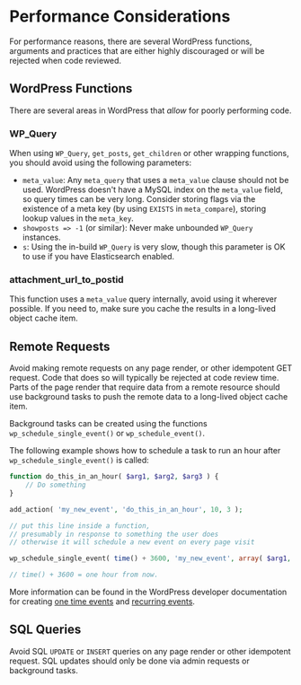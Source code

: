 # Performance Considerations

For performance reasons, there are several WordPress functions, arguments and practices that are either highly discouraged or will be rejected when code reviewed.

## WordPress Functions

There are several areas in WordPress that _allow_ for poorly performing code.

### WP_Query

When using `WP_Query`, `get_posts`, `get_children` or other wrapping functions, you should avoid using the following parameters:

- `meta_value`: Any `meta_query` that uses a `meta_value` clause should not be used. WordPress doesn't have a MySQL index on the `meta_value` field, so query times can be very long. Consider storing flags via the existence of a meta key (by using `EXISTS` in `meta_compare`), storing lookup values in the `meta_key`.
- `showposts => -1` (or similar): Never make unbounded `WP_Query` instances.
- `s`: Using the in-build `WP_Query` is very slow, though this parameter is OK to use if you have Elasticsearch enabled.

### attachment_url_to_postid

This function uses a `meta_value` query internally, avoid using it wherever possible. If you need to, make sure you cache the results in a long-lived object cache item.

## Remote Requests

Avoid making remote requests on any page render, or other idempotent GET request. Code that does so will typically be rejected at code review time. Parts of the page render that require data from a remote resource should use background tasks to push the remote data to a long-lived object cache item.

Background tasks can be created using the functions `wp_schedule_single_event()` or `wp_schedule_event()`.

The following example shows how to schedule a task to run an hour after `wp_schedule_single_event()` is called:

```php
function do_this_in_an_hour( $arg1, $arg2, $arg3 ) {
    // Do something
}

add_action( 'my_new_event', 'do_this_in_an_hour', 10, 3 );

// put this line inside a function,
// presumably in response to something the user does
// otherwise it will schedule a new event on every page visit

wp_schedule_single_event( time() + 3600, 'my_new_event', array( $arg1, $arg2, $arg3 ) );

// time() + 3600 = one hour from now.
```

More information can be found in the WordPress developer documentation for creating [one time events](https://developer.wordpress.org/reference/functions/wp_schedule_single_event/) and [recurring events](https://developer.wordpress.org/reference/functions/wp_schedule_event/).

## SQL Queries

Avoid SQL `UPDATE` or `INSERT` queries on any page render or other idempotent request. SQL updates should only be done via admin requests or background tasks.

